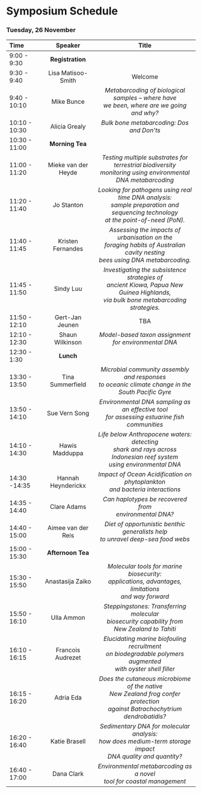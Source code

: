 # Symposium Schedule

### Tuesday, 26 November

| Time  | Speaker | Title |
| :---  | :---:   | :---: |
| 9:00 - 9:30 | **Registration** |  |
| 9:30 - 9:40 | Lisa Matisoo-Smith | Welcome |
| 9:40 - 10:10 | Mike Bunce | *Metabarcoding of biological samples – where have <br> we been, where are we going and why?* |
| 10:10 - 10:30 | Alicia Grealy | *Bulk bone metabarcoding: Dos and Don’ts* |
| 10:30 - 11:00 | **Morning Tea**  |
| 11:00 - 11:20 | Mieke van der Heyde | *Testing multiple substrates for terrestrial biodiversity <br> monitoring using environmental DNA metabarcoding* |
| 11:20 - 11:40 | Jo Stanton | *Looking for pathogens using real time DNA analysis:<br> sample preparation and sequencing technology<br> at the point-of-need (PoN).* |
| 11:40 - 11:45 | Kristen Fernandes | *Assessing the impacts of urbanisation on the<br> foraging habits of Australian cavity nesting<br> bees using DNA metabarcoding.* |
| 11:45 - 11:50 | Sindy Luu	| *Investigating the subsistence strategies of<br> ancient Kiowa, Papua New Guinea Highlands, <br>via bulk bone metabarcoding strategies.* |
| 11:50 - 12:10 | Gert-Jan Jeunen	| TBA |
| 12:10 - 12:30 | Shaun Wilkinson	| *Model-based taxon assignment for environmental DNA* |
| 12:30 - 1:30 | **Lunch** | |
| 13:30 - 13:50 | Tina Summerfield | *Microbial community assembly and responses<br> to oceanic climate change in the South Pacific Gyre* |
| 13:50 - 14:10 | Sue Vern Song | *Environmental DNA sampling as an effective tool<br> for assessing estuarine fish communities* |
| 14:10 - 14:30 | Hawis Madduppa | *Life below Anthropocene waters: detecting<br> shark and rays across Indonesian reef system<br> using environmental DNA* |
| 14:30 -14:35 | Hannah Heynderickx | *Impact of Ocean Acidification on phytoplankton<br> and bacteria interactions* |
| 14:35 - 14:40 | Clare Adams | *Can haplotypes be recovered from <br>environmental DNA?* |
| 14:40 - 15:00 | Aimee van der Reis | *Diet of opportunistic benthic generalists help<br> to unravel deep-sea food webs* |
| 15:00 - 15:30 | **Afternoon Tea** | |
| 15:30 - 15:50 | Anastasija Zaiko | *Molecular tools for marine biosecurity:<br> applications, advantages, limitations<br> and way forward* |
| 15:50 - 16:10 | Ulla Ammon | *Steppingstones: Transferring molecular<br> biosecurity capability from<br> New Zealand to Tahiti* |
| 16:10 - 16:15 | Francois Audrezet | *Elucidating marine biofouling recruitment<br> on biodegradable polymers augmented<br> with oyster shell filler* |
| 16:15 - 16:20 | Adria Eda | *Does the cutaneous microbiome of the native<br> New Zealand frog confer protection<br> against Batrachochytrium dendrobatidis?* |
| 16:20 - 16:40 | Katie Brasell | *Sedimentary DNA for molecular analysis:<br> how does medium-term storage impact<br> DNA quality and quantity?* |
| 16:40 - 17:00 | Dana Clark | *Environmental metabarcoding as a novel<br> tool for coastal management* |

